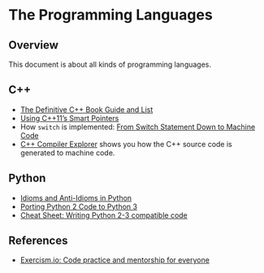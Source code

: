 # The Programming Languages

## Overview

This document is about all kinds of programming languages.

## C++

- [The Definitive C++ Book Guide and List](https://stackoverflow.com/questions/388242/the-definitive-c-book-guide-and-list)
- [Using C++11’s Smart Pointers](http://umich.edu/~eecs381/handouts/C++11_smart_ptrs.pdf)
- How `switch` is implemented: [From Switch Statement Down to Machine Code](http://lazarenko.me/switch/)
- [C++ Compiler Explorer](https://godbolt.org/) shows you how the C++ source code is generated to machine code.

## Python

- [Idioms and Anti-Idioms in Python](https://docs.python.org/3.1/howto/doanddont.html)
- [Porting Python 2 Code to Python 3](https://docs.python.org/3/howto/pyporting.html)
- [Cheat Sheet: Writing Python 2-3 compatible code](http://python-future.org/compatible_idioms.html)

## References

- [Exercism.io: Code practice and mentorship for everyone](https://exercism.io/)
